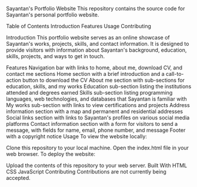 Sayantan's Portfolio Website
This repository contains the source code for Sayantan's personal portfolio website.

Table of Contents
Introduction
Features
Usage
Contributing

Introduction
This portfolio website serves as an online showcase of Sayantan's works, projects, skills, and contact information. It is designed to provide visitors with information about Sayantan's background, education, skills, projects, and ways to get in touch.

Features
Navigation bar with links to home, about me, download CV, and contact me sections
Home section with a brief introduction and a call-to-action button to download the CV
About me section with sub-sections for education, skills, and my works
Education sub-section listing the institutions attended and degrees earned
Skills sub-section listing programming languages, web technologies, and databases that Sayantan is familiar with
My works sub-section with links to view certifications and projects
Address information section with a map and permanent and residential addresses
Social links section with links to Sayantan's profiles on various social media platforms
Contact information section with a form for visitors to send a message, with fields for name, email, phone number, and message
Footer with a copyright notice
Usage
To view the website locally:

Clone this repository to your local machine.
Open the index.html file in your web browser.
To deploy the website:

Upload the contents of this repository to your web server.
Built With
HTML
CSS
JavaScript
Contributing
Contributions are not currently being accepted.



